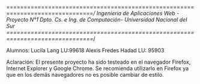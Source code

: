 ===============================================================================*/
Ingenieria de Aplicaciones Web -Proyecto N°1
Dpto. Cs. e Ing. de Computación- Universidad Nacional del Sur
===============================================================================*/

Alumnos: 
    Lucila Lang  LU:99618
    Alexis Fredes Hadad LU: 95903 


Aclaración: El  presente proyecto ha sido testeado en el navegador Firefox,  Internet Explorer y Google Chrome. Se recomienda 
utilizarlo en Firefox ya que en los demás navegadores no es posible cambiar de estilo.
